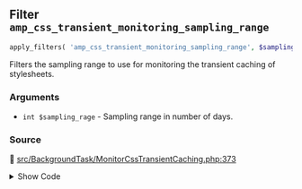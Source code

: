 ## Filter `amp_css_transient_monitoring_sampling_range`

```php
apply_filters( 'amp_css_transient_monitoring_sampling_range', $sampling_rage );
```

Filters the sampling range to use for monitoring the transient caching of stylesheets.

### Arguments

* `int $sampling_rage` - Sampling range in number of days.

### Source

:link: [src/BackgroundTask/MonitorCssTransientCaching.php:373](/src/BackgroundTask/MonitorCssTransientCaching.php#L373)

<details>
<summary>Show Code</summary>

```php
$sampling_range = (int) apply_filters( 'amp_css_transient_monitoring_sampling_range', self::DEFAULT_SAMPLING_RANGE );
```

</details>
